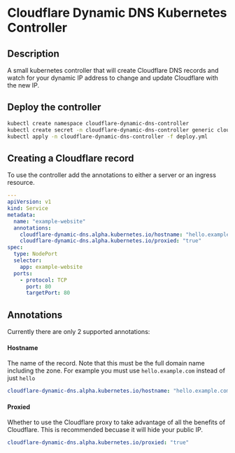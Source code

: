# Cloudflare Dynamic DNS Kubernetes Controller

## Description

A small kubernetes controller that will create Cloudflare DNS records and watch for your dynamic IP address to change and update Cloudflare with the new IP.

## Deploy the controller

``` bash
kubectl create namespace cloudflare-dynamic-dns-controller
kubectl create secret -n cloudflare-dynamic-dns-controller generic cloudflare --from-literal=email=INSERT-EMAIL --from-literal=token=INSERT-TOKEN --from-literal=zone=INSERT-ZONE-ID
kubectl apply -n cloudflare-dynamic-dns-controller -f deploy.yml
```

## Creating a Cloudflare record

To use the controller add the annotations to either a server or an ingress resource.

``` yaml
---
apiVersion: v1
kind: Service
metadata:
  name: "example-website"
  annotations:
    cloudflare-dynamic-dns.alpha.kubernetes.io/hostname: "hello.example.com"
    cloudflare-dynamic-dns.alpha.kubernetes.io/proxied: "true"
spec:
  type: NodePort
  selector:
    app: example-website
  ports:
    - protocol: TCP
      port: 80
      targetPort: 80
```

## Annotations
Currently there are only 2 supported annotations:

#### Hostname
The name of the record. Note that this must be the full domain name including the zone. For example you must use `hello.example.com` instead of just `hello`

``` yaml
cloudflare-dynamic-dns.alpha.kubernetes.io/hostname: "hello.example.com"
```

#### Proxied
Whether to use the Cloudflare proxy to take advantage of all the benefits of Cloudflare. This is recommended becuase it will hide your public IP.

``` yaml
cloudflare-dynamic-dns.alpha.kubernetes.io/proxied: "true"
```